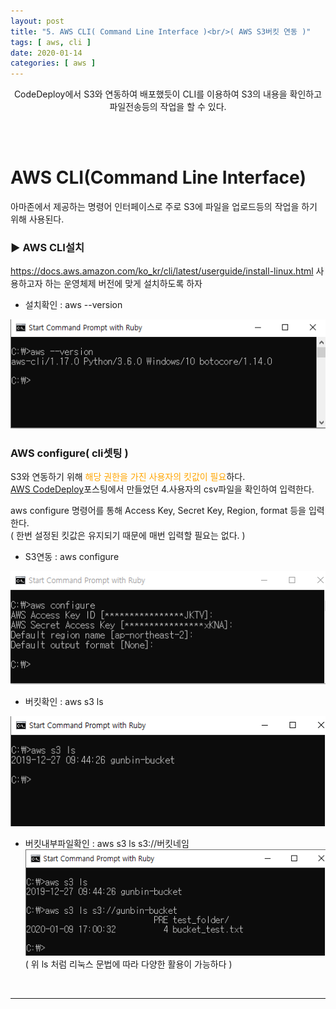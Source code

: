```yaml
---
layout: post
title: "5. AWS CLI( Command Line Interface )<br/>( AWS S3버킷 연동 )"
tags: [ aws, cli ]
date: 2020-01-14
categories: [ aws ]
---
```


<p align="center">
    CodeDeploy에서 S3와 연동하여 배포했듯이 CLI를 이용하여 S3의 내용을 확인하고 파일전송등의 작업을 할 수 있다.
</p><br/>
    
<br/>

# AWS CLI(Command Line Interface)
아마존에서 제공하는 명령어 인터페이스로 주로 S3에 파일을 업로드등의 작업을 하기 위해 사용된다.

### ▶ AWS CLI설치
<a href="https://docs.aws.amazon.com/ko_kr/cli/latest/userguide/install-linux.html" target="_blank">https://docs.aws.amazon.com/ko_kr/cli/latest/userguide/install-linux.html</a> 사용하고자 하는 운영체제 버전에 맞게 설치하도록 하자

- 설치확인
: aws --version <br/> 
<img src="/assets/post_img/cli_install_check.PNG" style="padding-left:0;">

<br/>

### AWS configure( cli셋팅 )
S3와 연동하기 위해 <font color="orange">해당 권한을 가진 사용자의 킷값이 필요</font>하다.<br/> <a href="/aws/2020/01/10/aws_2_codedeploy.html" target="_blank">AWS CodeDeploy</a>포스팅에서 만들었던 4.사용자의 csv파일을 확인하여 입력한다.
<br/>

aws configure 명령어를 통해 Access Key, Secret Key, Region, format 등을 입력한다.
<br/>( 한번 설정된 킷값은 유지되기 때문에 매번 입력할 필요는 없다. )
<br/>

- S3연동
: aws configure<br/>
<img src="/assets/post_img/aws_configure.PNG" style="padding-left:0;">

- 버킷확인
: aws s3 ls<br/>
<img src="/assets/post_img/aws_ls.PNG" style="padding-left:0;">

- 버킷내부파일확인
: aws s3 ls s3://버킷네임<br/>
<img src="/assets/post_img/aws_s3_ls.PNG" style="padding-left:0;"> <br/>
( 위 ls 처럼 리눅스 문법에 따라 다양한 활용이 가능하다 )




<br/>
<hr/>